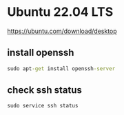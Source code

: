 # Ubuntu 22.04 LTS
https://ubuntu.com/download/desktop

## install openssh
```cmd
sudo apt-get install openssh-server
```
## check ssh status
```cmd
sudo service ssh status
```
